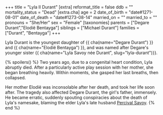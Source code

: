 +++
title = "Lyla II Durant"
[extra]
reformat_title = false
ddb = ""
mortality_status = "Dead"
[extra.cha]
age = 2
date_of_birth = "date#1271-08-01"
date_of_death = "date#1273-08-14"
married_on = ""
married_to = ""
pronouns = "She/Her"
sex = "Female"
[taxonomies]
parents = ["Degare Durant","Elodië Bentayga"]
siblings = ["Michael Durant"]
families = ["Durant", "Bentayga"]
+++

Lyla Durant is the youngest daughter of {{ cha(name="Degare Durant") }} and 
{{ cha(name="Elodië Bentayga") }}, and was named after Degare's younger sister {{ cha(name="Lyla Savoy née Durant", slug="lyla-durant")}}.

{% spoilers() %}
Two years ago, due to a congenital heart condition, Lyla abruptly died. After a 
particularly active play session with her mother, she began breathing heavily. Within moments, she gasped her last breaths, then collapsed.

Her mother Elodië was inconsolable after her death, and took her life soon after. The
tragedy also affected Degare Durant, the girl's father, immensely. He became erratic,
suddenly spouting conspiracies about the death of Lyla's namesake, blaming the elder 
Lyla's late husband [Percival Savoy](@/characters/percival-savoy.md). 
{% end %}
